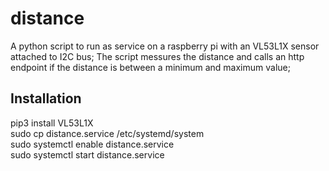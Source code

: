 # distance #
A python script to run as service on a raspberry pi with an VL53L1X sensor attached to I2C bus;
The script messures the distance and calls an http endpoint if the distance is between a minimum and maximum value;

## Installation ##
pip3 install VL53L1X  
sudo cp distance.service /etc/systemd/system  
sudo systemctl enable distance.service  
sudo systemctl start distance.service  

